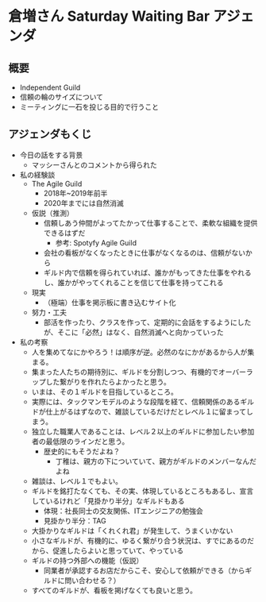 # 倉増さん Saturday Waiting Bar アジェンダ
## 概要
- Independent Guild
- 信頼の輪のサイズについて
- ミーティングに一石を投じる目的で行うこと

## アジェンダもくじ
- 今日の話をする背景
  - マッシーさんとのコメントから得られた
- 私の経験談
  - The Agile Guild
    - 2018年~2019年前半
    - 2020年までには自然消滅
  - 仮説（推測）
    - 信頼しあう仲間がよってたかって仕事することで、柔軟な組織を提供できるはずだ
      - 参考: Spotyfy Agile Guild
    - 会社の看板がなくなったときに仕事がなくなるのは、信頼がないから
    - ギルド内で信頼を得られていれば、誰かがもってきた仕事をやれるし、誰かがやってくれることを信じて仕事を持ってこれる
  - 現実
    - （極端）仕事を掲示板に書き込むサイト化
  - 努力・工夫
    - 部活を作ったり、クラスを作って、定期的に会話をするようにしたが、そこに「必然」はなく、自然消滅へと向かっていった
- 私の考察
  - 人を集めてなにかやろう！は順序が逆。必然のなにかがあるから人が集まる。
  - 集まった人たちの期待別に、ギルドを分割しつつ、有機的でオーバーラップした繋がりを作れたらよかったと思う。
  - いまは、その１ギルドを目指しているところ。
  - 実際には、タックマンモデルのような段階を経て、信頼関係のあるギルドが仕上がるはずなので、雑談しているだけだとレベル１に留まってしまう。
  - 独立した職業人であることは、レベル２以上のギルドに参加したい参加者の最低限のラインだと思う。
    - 歴史的にもそうだよね？
      - 丁稚は、親方の下についていて、親方がギルドのメンバーなんだよね
  - 雑談は、レベル１でもよい。
  - ギルドを銘打たなくても、その実、体現しているところもあるし、宣言しているけれど「見掛かり半分」なギルドもある
    - 体現：社長同士の交友関係、ITエンジニアの勉強会
    - 見掛かり半分：TAG
  - 大掛かりなギルドは「くれくれ君」が発生して、うまくいかない
  - 小さなギルドが、有機的に、ゆるく繋がり合う状況は、すでにあるのだから、促進したらよいと思っていて、やっている
  - ギルドの持つ外部への機能（仮説）
    - 同業者が承認するお店だからこそ、安心して依頼ができる（からギルドに問い合わせる？）
  - すべてのギルドが、看板を掲げなくても良いと思う。

